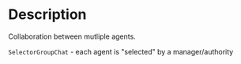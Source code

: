 # Description

Collaboration between mutliple agents.

`SelectorGroupChat` - each agent is "selected" by a manager/authority
